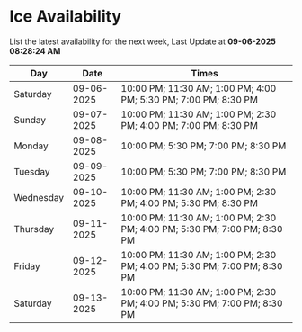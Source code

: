 # Ice Availability

List the latest availability for the next week, Last Update at **09-06-2025 08:28:24 AM**

| Day         | Date        | Times       |
| ----------- | ----------- | ----------- |
|Saturday|09-06-2025|10:00 PM; 11:30 AM; 1:00 PM; 4:00 PM; 5:30 PM; 7:00 PM; 8:30 PM|
|Sunday|09-07-2025|10:00 PM; 11:30 AM; 1:00 PM; 2:30 PM; 4:00 PM; 7:00 PM; 8:30 PM|
|Monday|09-08-2025|10:00 PM; 5:30 PM; 7:00 PM; 8:30 PM|
|Tuesday|09-09-2025|10:00 PM; 5:30 PM; 7:00 PM; 8:30 PM|
|Wednesday|09-10-2025|10:00 PM; 11:30 AM; 1:00 PM; 2:30 PM; 4:00 PM; 5:30 PM; 8:30 PM|
|Thursday|09-11-2025|10:00 PM; 11:30 AM; 1:00 PM; 2:30 PM; 4:00 PM; 5:30 PM; 7:00 PM; 8:30 PM|
|Friday|09-12-2025|10:00 PM; 11:30 AM; 1:00 PM; 2:30 PM; 4:00 PM; 5:30 PM; 7:00 PM; 8:30 PM|
|Saturday|09-13-2025|10:00 PM; 11:30 AM; 1:00 PM; 2:30 PM; 4:00 PM; 5:30 PM; 7:00 PM; 8:30 PM|
